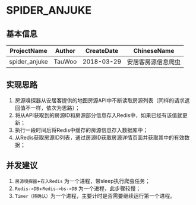 # SPIDER_ANJUKE

## 基本信息
ProjectName | Author | CreateDate | ChineseName
--- | --- | --- | ---
spider_anjuke | TauWoo | 2018-03-29 | 安居客房源信息爬虫

## 实现思路
1. 房源嗅探器从安居客提供的地图房源API中不断读取房源列表（同样的请求返回值不一样，依次为思路）；
2. 将从API获取到的房源ID和房源部分信息存入Redis中，如果已经有该值就更新；
3. 执行一段时间后将Redis中缓存的房源信息存入数据库中；
4. 从Redis获取房源ID列表，通过房源ID获取房源详情页面并获取其中的有效数据；

## 并发建议
1. `房源嗅探器`+`存入Redis` 为一个进程，带sleep执行爬虫任务；
2. `Redis->DB`+`Redis->bs->DB` 为一个进程，此步骤较慢；
3. `Timer（待确认）`为一个进程，主要计时是否需要继续运行第一个进程。